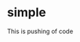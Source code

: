 # simple
<html>
    <head>
        <title>My First Webpage</title>
    </head>
    <body>
        <p> This is pushing of code</p>
    </body>
</html>
